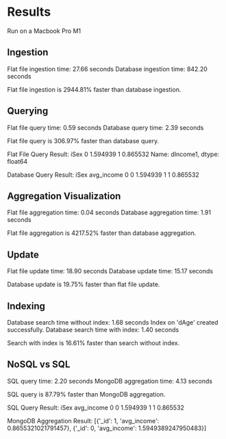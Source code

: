 # Results

Run on a Macbook Pro M1 

## Ingestion

Flat file ingestion time: 27.66 seconds
Database ingestion time: 842.20 seconds

Flat file ingestion is 2944.81% faster than database ingestion.

## Querying

Flat file query time: 0.59 seconds
Database query time: 2.39 seconds

Flat file query is 306.97% faster than database query.

Flat File Query Result:
iSex
0    1.594939
1    0.865532
Name: dIncome1, dtype: float64

Database Query Result:
   iSex  avg_income
0     0    1.594939
1     1    0.865532

## Aggregation Visualization

Flat file aggregation time: 0.04 seconds
Database aggregation time: 1.91 seconds

Flat file aggregation is 4217.52% faster than database aggregation.

## Update

Flat file update time: 18.90 seconds
Database update time: 15.17 seconds

Database update is 19.75% faster than flat file update.

## Indexing

Database search time without index: 1.68 seconds
Index on 'dAge' created successfully.
Database search time with index: 1.40 seconds

Search with index is 16.61% faster than search without index.

## NoSQL vs SQL

SQL query time: 2.20 seconds
MongoDB aggregation time: 4.13 seconds

SQL query is 87.79% faster than MongoDB aggregation.

SQL Query Result:
   iSex  avg_income
0     0    1.594939
1     1    0.865532

MongoDB Aggregation Result:
[{'_id': 1, 'avg_income': 0.8655321021791457}, {'_id': 0, 'avg_income': 1.5949389247950483}]

## 
